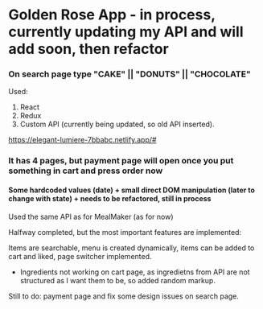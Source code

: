 # Golden Rose App - in process, currently updating my API and will add soon, then refactor

### On search page type "CAKE" || "DONUTS" || "CHOCOLATE"

Used:
1. React
2. Redux
3. Custom API (currently being updated, so old API inserted).

https://elegant-lumiere-7bbabc.netlify.app/#

### It has 4 pages, but payment page will open once you put something in cart and press order now


#### Some hardcoded values (date) + small direct DOM manipulation (later to change with state) + needs to be refactored, still in process

Used the same API as for MealMaker (as for now)

Halfway completed, but the most important features are implemented:

Items are searchable, menu is created dynamically, items can be added to cart and liked, page switcher implemented.

+ Ingredients not working on cart page, as ingredietns from API are not structured as I want them to be, so added random markup.

Still to do: payment page and fix some design issues on search page.


